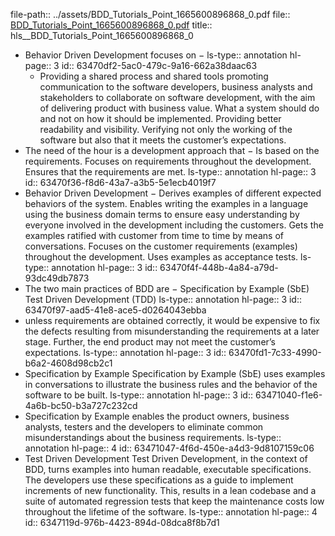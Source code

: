 file-path:: ../assets/BDD_Tutorials_Point_1665600896868_0.pdf
file:: [BDD_Tutorials_Point_1665600896868_0.pdf](../assets/BDD_Tutorials_Point_1665600896868_0.pdf)
title:: hls__BDD_Tutorials_Point_1665600896868_0

- Behavior Driven Development focuses on − 
  ls-type:: annotation
  hl-page:: 3
  id:: 63470df2-5ac0-479c-9a16-662a38daac63
	- Providing a shared process and shared tools promoting communication to the software developers, business analysts and stakeholders to collaborate on software development, with the aim of delivering product with business value. What a system should do and not on how it should be implemented. Providing better readability and visibility. Verifying not only the working of the software but also that it meets the customer’s expectations.
- The need of the hour is a development approach that − Is based on the requirements. Focuses on requirements throughout the development. Ensures that the requirements are met.
  ls-type:: annotation
  hl-page:: 3
  id:: 63470f36-f8d6-43a7-a3b5-5e1ecb4019f7
- Behavior Driven Development − Derives examples of different expected behaviors of the system. Enables writing the examples in a language using the business domain terms to ensure easy understanding by everyone involved in the development including the customers. Gets the examples ratified with customer from time to time by means of conversations. Focuses on the customer requirements (examples) throughout the development. Uses examples as acceptance tests.
  ls-type:: annotation
  hl-page:: 3
  id:: 63470f4f-448b-4a84-a79d-93dc49db7873
- The two main practices of BDD are − Specification by Example (SbE) Test Driven Development (TDD)
  ls-type:: annotation
  hl-page:: 3
  id:: 63470f97-aad5-41e8-ace5-d0264043ebba
- unless requirements are obtained correctly, it would be expensive to fix the defects resulting from misunderstanding the requirements at a later stage. Further, the end product may not meet the customer’s expectations.
  ls-type:: annotation
  hl-page:: 3
  id:: 63470fd1-7c33-4990-b6a2-4608d98cb2c1
- Specification by Example Specification by Example (SbE) uses examples in conversations to illustrate the business rules and the behavior of the software to be built.
  ls-type:: annotation
  hl-page:: 3
  id:: 63471040-f1e6-4a6b-bc50-b3a727c232cd
- Specification by Example enables the product owners, business analysts, testers and the developers to eliminate common misunderstandings about the business requirements.
  ls-type:: annotation
  hl-page:: 4
  id:: 63471047-4f6d-450e-a4d3-9d8107159c06
- Test Driven Development Test Driven Development, in the context of BDD, turns examples into human readable, executable specifications. The developers use these specifications as a guide to implement increments of new functionality. This, results in a lean codebase and a suite of automated regression tests that keep the maintenance costs low throughout the lifetime of the software.
  ls-type:: annotation
  hl-page:: 4
  id:: 6347119d-976b-4423-894d-08dca8f8b7d1